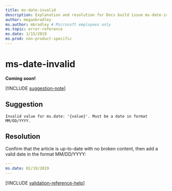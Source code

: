 ```yaml
---
title: ms-date-invalid
description: Explanation and resolution for Docs build issue ms-date-invalid
author: meganbradley
ms.author: mbradley # Microsoft employees only
ms.topic: error-reference
ms.date: 1/15/2019
ms.prod: non-product-specific
---
```

# ms-date-invalid

**Coming soon!**

[!INCLUDE [suggestion-note](includes/suggestion-note.md)]

## Suggestion

`Invalid value for ms.date: '{value}'. Must be a date in format MM/DD/YYYY.`

## Resolution

Confirm that the article is up-to-date with no broken content, then add a valid date in the format MM/DD/YYYY:

```yml
---
ms.date: 02/19/2019
---
```

<!--make sure to add this file to your includes folder and verify the path-->
[!INCLUDE [validation-reference-help](includes/validation-reference-help.md)]
